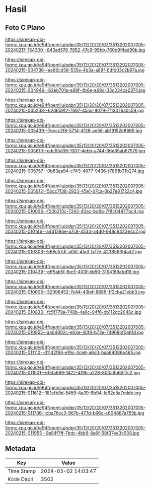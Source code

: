# Hasil

## Foto C Plano

https://sirekap-obj-formc.kpu.go.id/e94f/pemilu/pdpr/35/13/20/20/07/3513202007005-20240217-154300--843ad576-7852-47c9-99bb-760d9f4ad90b.jpg

https://sirekap-obj-formc.kpu.go.id/e94f/pemilu/pdpr/35/13/20/20/07/3513202007005-20240215-004736--ae66cd58-535e-4b3a-a89f-6dfd03c2b97a.jpg

https://sirekap-obj-formc.kpu.go.id/e94f/pemilu/pdpr/35/13/20/20/07/3513202007005-20240215-004949--62eb701a-a89f-4b6e-a68d-33c034ca2374.jpg

https://sirekap-obj-formc.kpu.go.id/e94f/pemilu/pdpr/35/13/20/20/07/3513202007005-20240215-005238--62d659f2-7697-45ad-8079-7f13076a0c59.jpg

https://sirekap-obj-formc.kpu.go.id/e94f/pemilu/pdpr/35/13/20/20/07/3513202007005-20240215-005439--7eccc2f8-5714-4f38-ae56-ab19152e8669.jpg

https://sirekap-obj-formc.kpu.go.id/e94f/pemilu/pdpr/35/13/20/20/07/3513202007005-20240215-005613--edc95d36-1307-4ebb-a744-66e85ab87579.jpg

https://sirekap-obj-formc.kpu.go.id/e94f/pemilu/pdpr/35/13/20/20/07/3513202007005-20240215-005757--0b83aa94-c743-4077-9436-f7861b31b274.jpg

https://sirekap-obj-formc.kpu.go.id/e94f/pemilu/pdpr/35/13/20/20/07/3513202007005-20240215-005912--5bcc7f38-2923-45e1-b7ca-6b27e81722c4.jpg

https://sirekap-obj-formc.kpu.go.id/e94f/pemilu/pdpr/35/13/20/20/07/3513202007005-20240215-010036--f20b310c-7242-40ac-bd9a-7f8c04477bc4.jpg

https://sirekap-obj-formc.kpu.go.id/e94f/pemilu/pdpr/35/13/20/20/07/3513202007005-20240215-010146--a441286e-a7c8-4534-a4d0-948c9423e4c2.jpg

https://sirekap-obj-formc.kpu.go.id/e94f/pemilu/pdpr/35/13/20/20/07/3513202007005-20240215-010303--568c57df-a05f-45df-b77e-4238563f4ad2.jpg

https://sirekap-obj-formc.kpu.go.id/e94f/pemilu/pdpr/35/13/20/20/07/3513202007005-20240215-010439--eff5ab5f-fbc5-403f-bb50-3164189abd19.jpg

https://sirekap-obj-formc.kpu.go.id/e94f/pemilu/pdpr/35/13/20/20/07/3513202007005-20240215-010605--32306452-7e44-43b4-8886-1f2cba21ebb3.jpg

https://sirekap-obj-formc.kpu.go.id/e94f/pemilu/pdpr/35/13/20/20/07/3513202007005-20240215-010833--fc5f778a-748b-4a6c-94f6-cb112dc2046c.jpg

https://sirekap-obj-formc.kpu.go.id/e94f/pemilu/pdpr/35/13/20/20/07/3513202007005-20240215-010955--aa04802c-e63e-40f8-b73e-74968bf0eb1d.jpg

https://sirekap-obj-formc.kpu.go.id/e94f/pemilu/pdpr/35/13/20/20/07/3513202007005-20240215-011110--d1142f96-e19c-4ce8-a6d3-baa64086e465.jpg

https://sirekap-obj-formc.kpu.go.id/e94f/pemilu/pdpr/35/13/20/20/07/3513202007005-20240215-011501--ef5fa699-1422-419b-a228-800a9b65f7c2.jpg

https://sirekap-obj-formc.kpu.go.id/e94f/pemilu/pdpr/35/13/20/20/07/3513202007005-20240215-011612--181efb9d-5459-4a39-8b94-fc62c5a7cddb.jpg

https://sirekap-obj-formc.kpu.go.id/e94f/pemilu/pdpr/35/13/20/20/07/3513202007005-20240215-011736--cba76cc3-967b-477d-b66c-c604887a755b.jpg

https://sirekap-obj-formc.kpu.go.id/e94f/pemilu/pdpr/35/13/20/20/07/3513202007005-20240215-011955--9a54f7ff-7bdc-4bb6-8a6f-58f37ee3c908.jpg


## Metadata

| Key        | Value               |
| ---------- | ------------------- |
| Time Stamp | 2024-03-02 14:03:47 |
| Kode Dapil | 3502                |



